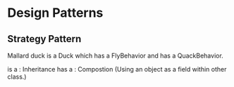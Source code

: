 # Design Patterns

## Strategy Pattern

Mallard duck is a Duck which has a FlyBehavior and has a QuackBehavior.

is a : Inheritance
has a : Compostion (Using an object as a field within other class.)


